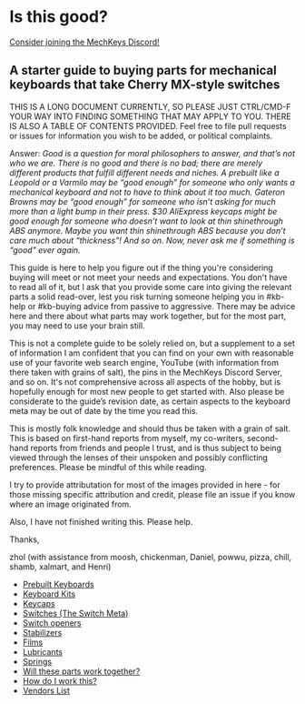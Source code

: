 # Is this good?

[Consider joining the MechKeys Discord!](https://discord.gg/mechkeys)

## A starter guide to buying parts for mechanical keyboards that take Cherry MX-style switches

 THIS IS A LONG DOCUMENT CURRENTLY, SO PLEASE JUST CTRL/CMD-F YOUR WAY INTO FINDING SOMETHING THAT MAY APPLY TO YOU. THERE IS ALSO A TABLE OF CONTENTS PROVIDED.
 Feel free to file pull requests or issues for information you wish to be added, or political complaints.

Answer: *Good is a question for moral philosophers to answer, and that’s not who we are. There is no good and there is no bad; there are merely different products that fulfill different needs and niches. A prebuilt like a Leopold or a Varmilo may be “good enough” for someone who only wants a mechanical keyboard and not to have to think about it too much. Gateron Browns may be “good enough” for someone who isn’t asking for much more than a light bump in their press. $30 AliExpress keycaps might be good enough for someone who doesn’t want to look at thin shinethrough ABS anymore. Maybe you want thin shinethrough ABS because you don’t care much about “thickness”! And so on. Now, never ask me if something is “good” ever again.*  

This guide is here to help you figure out if the thing you're considering buying will meet or not meet your needs and expectations. You don't have to read all of it, but I ask that you provide some care into giving the relevant parts a solid read-over, lest you risk turning someone helping you in #kb-help or #kb-buying advice from passive to aggressive. There may be advice here and there about what parts may work together, but for the most part, you may need to use your brain still.

This is not a complete guide to be solely relied on, but a supplement to a set of information I am confident that you can find on your own with reasonable use of your favorite web search engine, YouTube (with information from there taken with grains of salt), the pins in the MechKeys Discord Server, and so on. It's not comprehensive across all aspects of the hobby, but is hopefully enough for most new people to get started with. Also please be considerate to the guide’s revision date, as certain aspects to the keyboard meta may be out of date by the time you read this.

This is mostly folk knowledge and should thus be taken with a grain of salt. This is based on first-hand reports from myself, my co-writers, second-hand reports from friends and people I trust, and is thus subject to being viewed through the lenses of their unspoken and possibly conflicting preferences. Please be mindful of this while reading.

I try to provide attributation for most of the images provided in here - for those missing specific attribution and credit, please file an issue if you know where an image originated from.

Also, I have not finished writing this. Please help.

Thanks,

zhol (with assistance from moosh, chickenman, Daniel, powwu, pizza, chill, shamb, xalmart, and Henri)

- [Prebuilt Keyboards](PREBUILT.md)
- [Keyboard Kits](KITS.md)
- [Keycaps](KEYCAPS.md)
- [Switches (The Switch Meta)](SWITCHES.md)
- [Switch openers](SWITCH_OPENERS.md)
- [Stabilizers](STABILIZERS.md)
- [Films](FILMS.md)
- [Lubricants](LUBRICANTS.md)
- [Springs](SPRINGS.md)
- [Will these parts work together?](WILL_THIS_WORK_TOGETHER.md)
- [How do I work this?](HOW_DO.md)
- [Vendors List](VENDORS.md)
